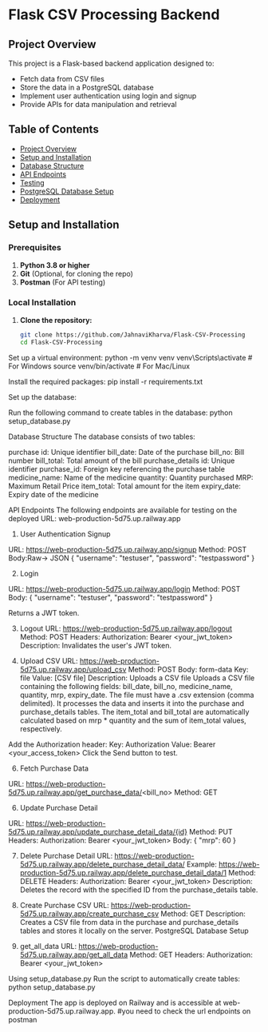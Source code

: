 # Flask CSV Processing Backend

## Project Overview
This project is a Flask-based backend application designed to:
- Fetch data from CSV files
- Store the data in a PostgreSQL database
- Implement user authentication using login and signup
- Provide APIs for data manipulation and retrieval

## Table of Contents
- [Project Overview](#project-overview)
- [Setup and Installation](#setup-and-installation)
- [Database Structure](#database-structure)
- [API Endpoints](#api-endpoints)
- [Testing](#testing)
- [PostgreSQL Database Setup](#postgresql-database-setup)
- [Deployment](#deployment)

## Setup and Installation

### Prerequisites
1. **Python 3.8 or higher**
2. **Git** (Optional, for cloning the repo)
3. **Postman** (For API testing)

### Local Installation

1. **Clone the repository:**
   ```bash
   git clone https://github.com/JahnaviKharva/Flask-CSV-Processing
   cd Flask-CSV-Processing

Set up a virtual environment:
python -m venv venv
venv\Scripts\activate  # For Windows
source venv/bin/activate  # For Mac/Linux

Install the required packages:
pip install -r requirements.txt

Set up the database:

Run the following command to create tables in the database:
python setup_database.py

Database Structure
The database consists of two tables:

purchase
id: Unique identifier
bill_date: Date of the purchase
bill_no: Bill number
bill_total: Total amount of the bill
purchase_details
id: Unique identifier
purchase_id: Foreign key referencing the purchase table
medicine_name: Name of the medicine
quantity: Quantity purchased
MRP: Maximum Retail Price
item_total: Total amount for the item
expiry_date: Expiry date of the medicine

API Endpoints
The following endpoints are available for testing on the deployed URL: web-production-5d75.up.railway.app

1. User Authentication
Signup

URL: https://web-production-5d75.up.railway.app/signup
Method: POST
Body:Raw-> JSON
{
  "username": "testuser",
  "password": "testpassword"
}

2. Login

URL: https://web-production-5d75.up.railway.app/login
Method: POST
Body:
{
  "username": "testuser",
  "password": "testpassword"
}

Returns a JWT token.

3. Logout
URL: https://web-production-5d75.up.railway.app/logout
Method: POST
Headers:
Authorization: Bearer <your_jwt_token>
Description: Invalidates the user's JWT token.

4.  Upload CSV
URL: https://web-production-5d75.up.railway.app/upload_csv
Method: POST
Body: form-data
Key: file
Value: [CSV file]
Description: Uploads a CSV file
Uploads a CSV file containing the following fields: bill_date, bill_no, medicine_name, quantity, mrp, expiry_date.
The file must have a .csv extension (comma delimited).
It processes the data and inserts it into the purchase and purchase_details tables.
The item_total and bill_total are automatically calculated based on mrp * quantity and the sum of item_total values, respectively.

Add the Authorization header:
Key: Authorization
Value: Bearer <your_access_token>
Click the Send button to test.

6. Fetch Purchase Data

URL: https://web-production-5d75.up.railway.app/get_purchase_data/<bill_no>
Method: GET


6. Update Purchase Detail

URL: https://web-production-5d75.up.railway.app/update_purchase_detail_data/{id}
Method: PUT
Headers:
Authorization: Bearer <your_jwt_token>
Body:
{
  "mrp": 60
}

7. Delete Purchase Detail
URL: https://web-production-5d75.up.railway.app/delete_purchase_detail_data/<id>
Example: https://web-production-5d75.up.railway.app/delete_purchase_detail_data/1
Method: DELETE
Headers:
Authorization: Bearer <your_jwt_token>
Description: Deletes the record with the specified ID from the purchase_details table.

8. Create Purchase CSV
URL: https://web-production-5d75.up.railway.app/create_purchase_csv
Method: GET
Description: Creates a CSV file from data in the purchase and purchase_details tables and stores it locally on the server.
PostgreSQL Database Setup

9. get_all_data
URL: https://web-production-5d75.up.railway.app/get_all_data
Method: GET
Headers:
Authorization: Bearer <your_jwt_token>

Using setup_database.py
Run the script to automatically create tables:
python setup_database.py

Deployment
The app is deployed on Railway and is accessible at web-production-5d75.up.railway.app. #you need to check the url endpoints on postman
